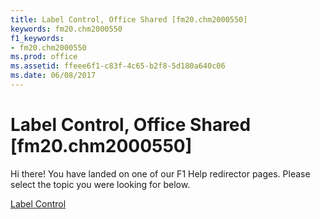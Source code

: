 ```yaml
---
title: Label Control, Office Shared [fm20.chm2000550]
keywords: fm20.chm2000550
f1_keywords:
- fm20.chm2000550
ms.prod: office
ms.assetid: ffeee6f1-c83f-4c65-b2f8-5d180a640c06
ms.date: 06/08/2017
---
```



# Label Control, Office Shared [fm20.chm2000550]

Hi there! You have landed on one of our F1 Help redirector pages. Please select the topic you were looking for below.

[Label Control](http://msdn.microsoft.com/library/960bf81c-b45b-60e6-425f-f73928a0acff%28Office.15%29.aspx)

